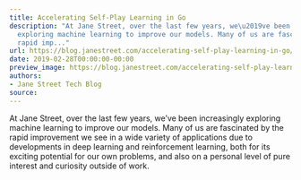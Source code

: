 ```yaml
---
title: Accelerating Self-Play Learning in Go
description: "At Jane Street, over the last few years, we\u2019ve been increasingly
  exploring machine learning to improve our models. Many of us are fascinated by the
  rapid imp..."
url: https://blog.janestreet.com/accelerating-self-play-learning-in-go/
date: 2019-02-28T00:00:00-00:00
preview_image: https://blog.janestreet.com/accelerating-self-play-learning-in-go/go.jpg
authors:
- Jane Street Tech Blog
source:
---
```


<p>At Jane Street, over the last few years, we&rsquo;ve been increasingly exploring machine learning to improve our models. Many of us are fascinated by the rapid improvement we see in a wide variety of applications due to developments in deep learning and reinforcement learning, both for its exciting potential for our own problems, and also on a personal level of pure interest and curiosity outside of work.</p>


